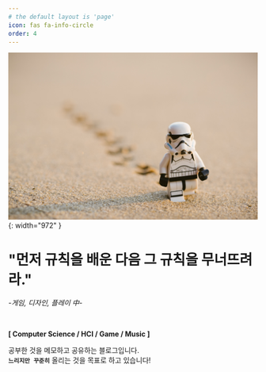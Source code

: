 ```yaml
---
# the default layout is 'page'
icon: fas fa-info-circle
order: 4
---
```


![aboue me img](/assets/img/about_me.jpg){: width="972" }

# "먼저 규칙을 배운 다음 그 규칙을 무너뜨려라."
_-게임, 디자인, 플레이 中-_

<br/>

**[ Computer Science / HCI / Game / Music ]**

공부한 것을 메모하고 공유하는 블로그입니다.  
**`느리지만 꾸준히`** 올리는 것을 목표로 하고 있습니다!
